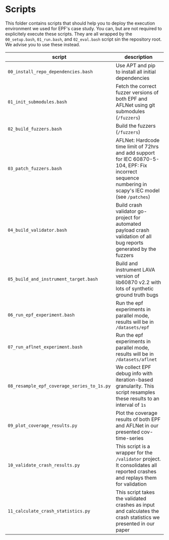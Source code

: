 # Scripts

This folder contains scripts that should help you to deploy the execution environment we used for EPF's case study. You can, but are not required to explicitely execute these scripts.
They are all wrapped by the `00_setup.bash`, `01_run.bash`, and `02_eval.bash` script sin the repository root. We advise you to use these instead.


| script                                     | description                                                                                                                                            |
| ------------------------------------------ | ------------------------------------------------------------------------------------------------------------------------------------------------------ |
| `00_install_repo_dependencies.bash`        | Use APT and pip to install all initial dependencies                                                                                                    |
| `01_init_submodules.bash`                  | Fetch the correct fuzzer versions of both EPF and AFLNet using git submodules (`/fuzzers`)                                                             |
| `02_build_fuzzers.bash`                    | Build the fuzzers (`/fuzzers`)                                                                                                                         |
| `03_patch_fuzzers.bash`                    | AFLNet: Hardcode time limit of 72hrs and add support for IEC 60870-5-104, EPF: Fix incorrect sequence numbering in scapy's IEC model (see `/patches`)  |
| `04_build_validator.bash`                  | Build crash validator go-project for automated payload crash validation of all bug reports generated by the fuzzers                                    |
| `05_build_and_instrument_target.bash`      | Build and instrument LAVA version of lib60870 v2.2 with lots of synthetic ground truth bugs                                                            |
| `06_run_epf_experiment.bash`               | Run the epf experiments in parallel mode, results will be in `/datasets/epf`                                                                           |
| `07_run_aflnet_experiment.bash`            | Run the epf experiments in parallel mode, results will be in `/datasets/aflnet`                                                                        |
| `08_resample_epf_coverage_series_to_1s.py` | We collect EPF debug info with iteration-based granularity. This script resamples these results to an interval of `1s`                                 |
| `09_plot_coverage_results.py`              | Plot the coverage results of both EPF and AFLNet in our presented cov-time-series                                                                      |
| `10_validate_crash_results.py`             | This script is a wrapper for the `/validator` project. It consolidates all reported crashes and replays them for validation                            |
| `11_calculate_crash_statistics.py`         | This script takes the validated crashes as input and calculates the crash statistics we presented in our paper                                         |
